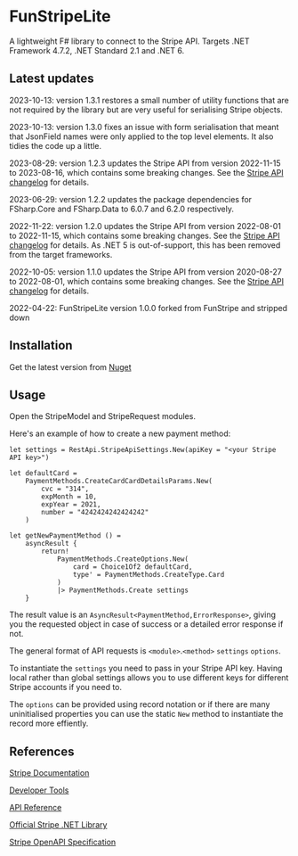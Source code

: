 # FunStripeLite

A lightweight F# library to connect to the Stripe API. Targets .NET Framework 4.7.2, .NET Standard 2.1  and .NET 6.

## Latest updates

2023-10-13: version 1.3.1 restores a small number of utility functions that are not required by the library but are very useful for serialising Stripe objects.

2023-10-13: version 1.3.0 fixes an issue with form serialisation that meant that JsonField names were only applied to the top level elements. It also tidies the code up a little.

2023-08-29: version 1.2.3 updates the Stripe API from version 2022-11-15 to 2023-08-16, which contains some breaking changes. See the [Stripe API changelog](https://stripe.com/docs/upgrades#api-changelog) for details.

2023-06-29: version 1.2.2 updates the package dependencies for FSharp.Core and FSharp.Data to 6.0.7 and 6.2.0 respectively.

2022-11-22: version 1.2.0 updates the Stripe API from version 2022-08-01 to 2022-11-15, which contains some breaking changes. See the [Stripe API changelog](https://stripe.com/docs/upgrades#api-changelog) for details. As .NET 5 is out-of-support, this has been removed from the target frameworks.

2022-10-05: version 1.1.0 updates the Stripe API from version 2020-08-27 to 2022-08-01, which contains some breaking changes. See the [Stripe API changelog](https://stripe.com/docs/upgrades#api-changelog) for details.

2022-04-22: FunStripeLite version 1.0.0 forked from FunStripe and stripped down

## Installation

Get the latest version from [Nuget](https://www.nuget.org/packages/FunStripeLite/)

## Usage

Open the StripeModel and StripeRequest modules.

Here's an example of how to create a new payment method:

```F#
let settings = RestApi.StripeApiSettings.New(apiKey = "<your Stripe API key>")

let defaultCard =
    PaymentMethods.CreateCardCardDetailsParams.New(
        cvc = "314",
        expMonth = 10,
        expYear = 2021,
        number = "4242424242424242"
    )

let getNewPaymentMethod () =
    asyncResult {
        return! 
            PaymentMethods.CreateOptions.New(
                card = Choice1Of2 defaultCard,
                type' = PaymentMethods.CreateType.Card
            )
            |> PaymentMethods.Create settings
    }
```

The result value is an `AsyncResult<PaymentMethod,ErrorResponse>`, giving you the requested object in case of success or a detailed error response if not.

The general format of API requests is `<module>`.`<method>` `settings` `options`.

To instantiate the `settings` you need to pass in your Stripe API key. Having local rather than global settings allows you to use different keys for different Stripe accounts if you need to.

The `options` can be provided using record notation or if there are many uninitialised properties you can use the static `New` method to instantiate the record more effiently.

## References

[Stripe Documentation](https://stripe.com/docs)

[Developer Tools](https://stripe.com/docs/development)

[API Reference](https://stripe.com/docs/api)

[Official Stripe .NET Library](https://github.com/stripe/stripe-dotnet)

[Stripe OpenAPI Specification](https://raw.githubusercontent.com/stripe/openapi/master/openapi/spec3.sdk.json)
